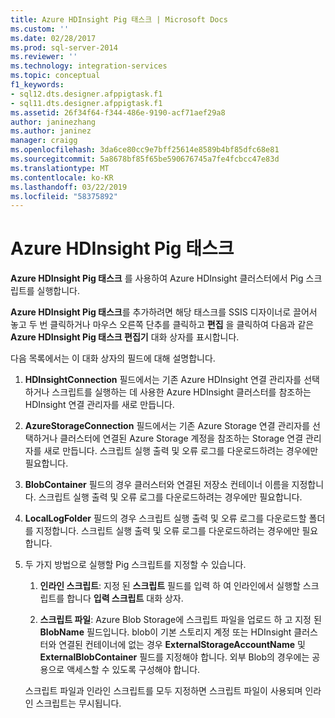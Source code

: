```yaml
---
title: Azure HDInsight Pig 태스크 | Microsoft Docs
ms.custom: ''
ms.date: 02/28/2017
ms.prod: sql-server-2014
ms.reviewer: ''
ms.technology: integration-services
ms.topic: conceptual
f1_keywords:
- sql12.dts.designer.afppigtask.f1
- sql11.dts.designer.afppigtask.f1
ms.assetid: 26f34f64-f344-486e-9190-acf71aef29a8
author: janinezhang
ms.author: janinez
manager: craigg
ms.openlocfilehash: 3da6ce80cc9e7bff25614e8589b4bf85dfc68e81
ms.sourcegitcommit: 5a8678bf85f65be590676745a7fe4fcbcc47e83d
ms.translationtype: MT
ms.contentlocale: ko-KR
ms.lasthandoff: 03/22/2019
ms.locfileid: "58375892"
---
```

# <a name="azure-hdinsight-pig-task"></a>Azure HDInsight Pig 태스크
**Azure HDInsight Pig 태스크** 를 사용하여 Azure HDInsight 클러스터에서 Pig 스크립트를 실행합니다.
     
**Azure HDInsight Pig 태스크**를 추가하려면 해당 태스크를 SSIS 디자이너로 끌어서 놓고 두 번 클릭하거나 마우스 오른쪽 단추를 클릭하고 **편집** 을 클릭하여 다음과 같은 **Azure HDInsight Pig 태스크 편집기** 대화 상자를 표시합니다.  
  
 다음 목록에서는 이 대화 상자의 필드에 대해 설명합니다.  
  
1.  **HDInsightConnection** 필드에서는 기존 Azure HDInsight 연결 관리자를 선택하거나 스크립트를 실행하는 데 사용한 Azure HDInsight 클러스터를 참조하는 HDInsight 연결 관리자를 새로 만듭니다.
  
2.  **AzureStorageConnection** 필드에서는 기존 Azure Storage 연결 관리자를 선택하거나 클러스터에 연결된 Azure Storage 계정을 참조하는 Storage 연결 관리자를 새로 만듭니다. 스크립트 실행 출력 및 오류 로그를 다운로드하려는 경우에만 필요합니다.
 
3.  **BlobContainer** 필드의 경우 클러스터와 연결된 저장소 컨테이너 이름을 지정합니다. 스크립트 실행 출력 및 오류 로그를 다운로드하려는 경우에만 필요합니다.
  
4.  **LocalLogFolder** 필드의 경우 스크립트 실행 출력 및 오류 로그를 다운로드할 폴더를 지정합니다. 스크립트 실행 출력 및 오류 로그를 다운로드하려는 경우에만 필요합니다.   
  
5.  두 가지 방법으로 실행할 Pig 스크립트를 지정할 수 있습니다.
  
    1.  **인라인 스크립트**: 지정 된 **스크립트** 필드를 입력 하 여 인라인에서 실행할 스크립트를 합니다 **입력 스크립트** 대화 상자.
  
    2.  **스크립트 파일**: Azure Blob Storage에 스크립트 파일을 업로드 하 고 지정 된 **BlobName** 필드입니다. blob이 기본 스토리지 계정 또는 HDInsight 클러스터와 연결된 컨테이너에 없는 경우 **ExternalStorageAccountName** 및 **ExternalBlobContainer** 필드를 지정해야 합니다. 외부 Blob의 경우에는 공용으로 액세스할 수 있도록 구성해야 합니다.  
  
     스크립트 파일과 인라인 스크립트를 모두 지정하면 스크립트 파일이 사용되며 인라인 스크립트는 무시됩니다.
